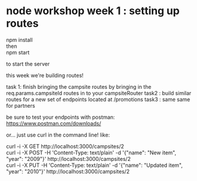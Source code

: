 # node workshop week 1 : setting up routes

npm install  
then  
npm start

to start the server

this week we're building routes!

task 1: finish bringing the campsite routes by bringing in the req.params.campsiteId routes in to your campsiteRouter
task2 : build similar routes for a new set of endpoints located at /promotions
task3 : same same for partners

be sure to test your endpoints with postman:  
https://www.postman.com/downloads/

or... just use curl in the command line! like:

curl -i -X GET http://localhost:3000/campsites/2  
curl -i -X POST -H 'Content-Type: text/plain' -d '{"name": "New item", "year": "2009"}' http://localhost:3000/campsites/2  
curl -i -X PUT -H 'Content-Type: text/plain' -d '{"name": "Updated item", "year": "2010"}' http://localhost:3000/campsites/2
